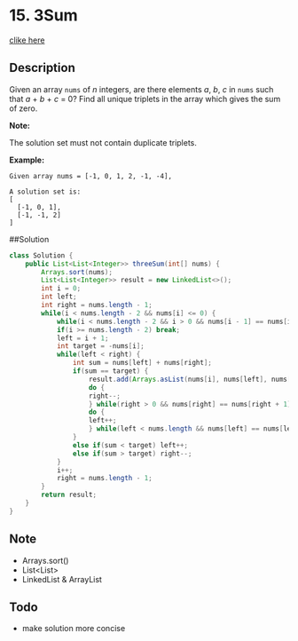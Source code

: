 # 15. 3Sum

[clike here](https://leetcode.com/problems/3sum/description/)

## Description
Given an array `nums` of *n* integers, are there elements *a*, *b*, *c* in `nums` such that *a* + *b* + *c* = 0? Find all unique triplets in the array which gives the sum of zero.

**Note:**

The solution set must not contain duplicate triplets.

**Example:**

```
Given array nums = [-1, 0, 1, 2, -1, -4],

A solution set is:
[
  [-1, 0, 1],
  [-1, -1, 2]
]
```

##Solution
```java
class Solution {
    public List<List<Integer>> threeSum(int[] nums) {
        Arrays.sort(nums);
        List<List<Integer>> result = new LinkedList<>();
        int i = 0;
        int left;
        int right = nums.length - 1;
        while(i < nums.length - 2 && nums[i] <= 0) {
            while(i < nums.length - 2 && i > 0 && nums[i - 1] == nums[i]) i++;
            if(i >= nums.length - 2) break;
            left = i + 1;
            int target = -nums[i];
            while(left < right) {
                int sum = nums[left] + nums[right];
                if(sum == target) {
                    result.add(Arrays.asList(nums[i], nums[left], nums[right]));
                    do {
                    right--;
                    } while(right > 0 && nums[right] == nums[right + 1]);
                    do {
                    left++;
                    } while(left < nums.length && nums[left] == nums[left - 1]);
                }
                else if(sum < target) left++;
                else if(sum > target) right--;
            }
            i++;
            right = nums.length - 1;
        }
        return result;
    }
}
```

## Note

* Arrays.sort()
* List<List<Integer>>
* LinkedList & ArrayList

## Todo

* make solution more concise